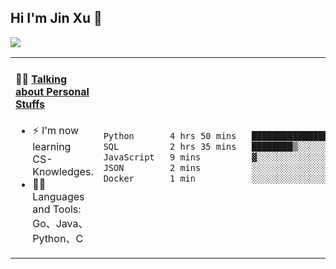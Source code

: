 
## Hi I'm Jin Xu 👋
![](https://komarev.com/ghpvc/?username=jiayouxujin&color=brightgreen&label=PROFILE+VIEWS)



<table align="center">
<tr>
<td valign="top" width="60%">

#### 🏋️‍♀️ <a href="https://github.com/jiayouxujin" target="_blank">Talking about Personal Stuffs</a>
<!-- recent_releases starts -->

- ⚡  I'm now learning CS-Knowledges.  
- 🏊‍♂️ Languages and Tools: Go、Java、Python、C
<!-- recent_releases ends -->
</td>
<td>
 
<!--START_SECTION:waka-->

```txt
Python       4 hrs 50 mins   ███████████████▓░░░░░░░░░   62.90 %
SQL          2 hrs 35 mins   ████████▒░░░░░░░░░░░░░░░░   33.75 %
JavaScript   9 mins          ▓░░░░░░░░░░░░░░░░░░░░░░░░   02.10 %
JSON         2 mins          ░░░░░░░░░░░░░░░░░░░░░░░░░   00.64 %
Docker       1 min           ░░░░░░░░░░░░░░░░░░░░░░░░░   00.43 %
```

<!--END_SECTION:waka-->
 
</td>
</tr>
</table>





